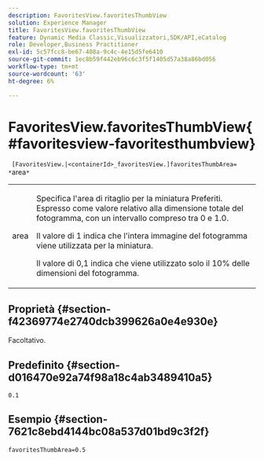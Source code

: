```yaml
---
description: FavoritesView.favoritesThumbView
solution: Experience Manager
title: FavoritesView.favoritesThumbView
feature: Dynamic Media Classic,Visualizzatori,SDK/API,eCatalog
role: Developer,Business Practitioner
exl-id: 5c57fcc8-be67-408a-9c4c-4e15d5fe6410
source-git-commit: 1ec8b59f442eb96c6c3f5f1405d57a38a86bd056
workflow-type: tm+mt
source-wordcount: '63'
ht-degree: 6%

---
```


# FavoritesView.favoritesThumbView{#favoritesview-favoritesthumbview}

` [FavoritesView.|<containerId>_favoritesView.]favoritesThumbArea= *`area`*`

<table id="table_2B109D2F91E64B5382B31921C3780FA5"> 
 <tbody> 
  <tr> 
   <td colname="col1"> <p><span class="codeph"><span class="varname"> area</span></span> </p> </td> 
   <td colname="col2"> <p> Specifica l'area di ritaglio per la miniatura Preferiti. Espresso come valore relativo alla dimensione totale del fotogramma, con un intervallo compreso tra <span class="codeph"> 0</span> e <span class="codeph"> 1.0</span>. </p> <p>Il valore di <span class="codeph"> 1</span> indica che l'intera immagine del fotogramma viene utilizzata per la miniatura. </p> <p>Il valore di <span class="codeph"> 0,1</span> indica che viene utilizzato solo il 10% delle dimensioni del fotogramma. </p> </td> 
  </tr> 
 </tbody> 
</table>

## Proprietà {#section-f42369774e2740dcb399626a0e4e930e}

Facoltativo.

## Predefinito {#section-d016470e92a74f98a18c4ab3489410a5}

`0.1`

## Esempio {#section-7621c8ebd4144bc08a537d01bd9c3f2f}

`favoritesThumbArea=0.5`
